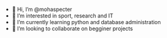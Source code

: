 - 👋 Hi, I’m @mohaspecter
- 👀 I’m interested in sport, research and IT
- 🌱 I’m currently learning python and database administration
- 💞️ I’m looking to collaborate on begginer projects

<!---
mohaspecter/mohaspecter is a ✨ special ✨ repository because its `README.md` (this file) appears on your GitHub profile.
You can click the Preview link to take a look at your changes.
--->
